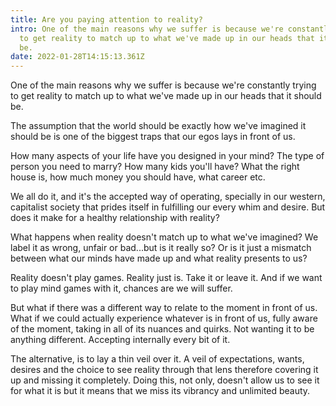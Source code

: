 ```yaml
---
title: Are you paying attention to reality?
intro: One of the main reasons why we suffer is because we're constantly trying
  to get reality to match up to what we've made up in our heads that it should
  be.
date: 2022-01-28T14:15:13.361Z
---
```

One of the main reasons why we suffer is because we're constantly trying to get reality to match up to what we've made up in our heads that it should be. 

The assumption that the world should be exactly how we've imagined it should be is one of the biggest traps that our egos lays in front of us. 

How many aspects of your life have you designed in your mind? The type of person you need to marry? How many kids you'll have? What the right house is, how much money you should have, what career etc. 

We all do it, and it's the accepted way of operating, specially in our western, capitalist society that prides itself in fulfilling our every whim and desire. But does it make for a healthy relationship with reality?

What happens when reality doesn't match up to what we've imagined? We label it as wrong, unfair or bad...but is it really so? Or is it just a mismatch between what our minds have made up and what reality presents to us?

Reality doesn't play games. Reality just is. Take it or leave it. And if we want to play mind games with it, chances are we will suffer. 

But what if there was a different way to relate to the moment in front of us. What if we could actually experience whatever is in front of us, fully aware of the moment, taking in all of its nuances and quirks. Not wanting it to be anything different. Accepting internally every bit of it. 

The alternative, is to lay a thin veil over it. A veil of expectations, wants, desires and the choice to see reality through that lens therefore covering it up and missing it completely. Doing this, not only, doesn't allow us to see it for what it is but it means that we miss its vibrancy and unlimited beauty.
